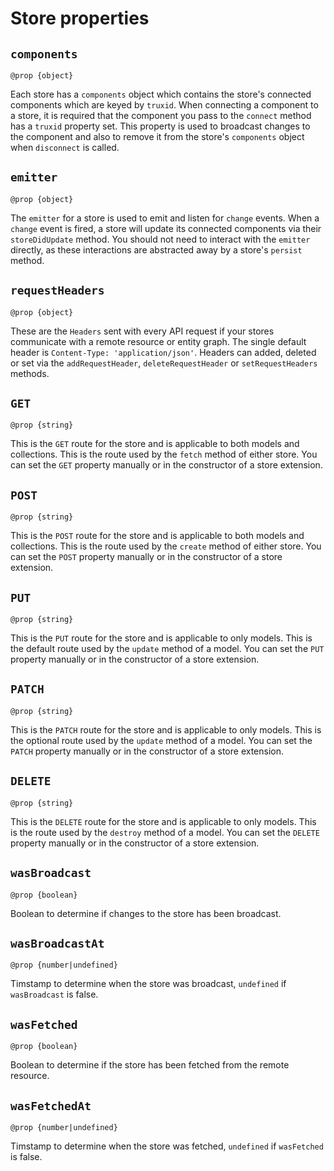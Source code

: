 # Store properties

## `components`

```
@prop {object}
```

Each store has a `components` object which contains the store's connected components which are keyed by `truxid`. When connecting a component to a store, it is required that the component you pass to the `connect` method has a `truxid` property set. This property is used to broadcast changes to the component and also to remove it from the store's `components` object when `disconnect` is called.

## `emitter`

```
@prop {object}
```

The `emitter` for a store is used to emit and listen for `change` events. When a `change` event is fired, a store will update its connected components via their `storeDidUpdate` method. You should not need to interact with the `emitter` directly, as these interactions are abstracted away by a store's `persist` method.

## `requestHeaders`

```
@prop {object}
```

These are the `Headers` sent with every API request if your stores communicate with a remote resource or entity graph. The single default header is `Content-Type: 'application/json'`. Headers can added, deleted or set via the `addRequestHeader`, `deleteRequestHeader` or `setRequestHeaders` methods.

## `GET`

```
@prop {string}
```

This is the `GET` route for the store and is applicable to both models and collections. This is the route used by the `fetch` method of either store. You can set the `GET` property manually or in the constructor of a store extension.

## `POST`

```
@prop {string}
```

This is the `POST` route for the store and is applicable to both models and collections. This is the route used by the `create` method of either store. You can set the `POST` property manually or in the constructor of a store extension.

## `PUT`

```
@prop {string}
```

This is the `PUT` route for the store and is applicable to only models. This is the default route used by the `update` method of a model. You can set the `PUT` property manually or in the constructor of a store extension.

## `PATCH`

```
@prop {string}
```

This is the `PATCH` route for the store and is applicable to only models. This is the optional route used by the `update` method of a model. You can set the `PATCH` property manually or in the constructor of a store extension.

## `DELETE`

```
@prop {string}
```

This is the `DELETE` route for the store and is applicable to only models. This is the route used by the `destroy` method of a model. You can set the `DELETE` property manually or in the constructor of a store extension.

## `wasBroadcast`

```
@prop {boolean}
```

Boolean to determine if changes to the store has been broadcast. 

## `wasBroadcastAt`

```
@prop {number|undefined}
```

Timstamp to determine when the store was broadcast, `undefined` if `wasBroadcast` is false.

## `wasFetched`

```
@prop {boolean}
```

Boolean to determine if the store has been fetched from the remote resource.

## `wasFetchedAt`

```
@prop {number|undefined}
```

Timstamp to determine when the store was fetched, `undefined` if `wasFetched` is false.
